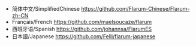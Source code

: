 * 简体中文/SimplifiedChinese https://github.com/Flarum-Chinese/Flarum-zh-CN
* Français/French  https://github.com/maelsoucaze/flarum
* 西班牙语/Spanish https://github.com/johannsa/FlarumES
* 日本語/Japanese https://github.com/Felli/flarum-japanese
